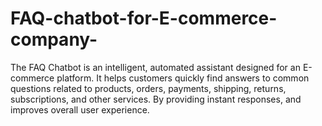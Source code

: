 # FAQ-chatbot-for-E-commerce-company-
The FAQ Chatbot is an intelligent, automated assistant designed for an E-commerce platform. It helps customers quickly find answers to common questions related to products, orders, payments, shipping, returns, subscriptions, and other services. By providing instant responses, and improves overall user experience.
